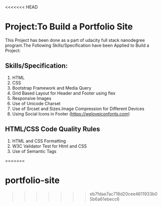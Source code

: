 <<<<<<< HEAD
# Project:To Build a Portfolio Site

This Project has been done as a part of udacity full stack nanodegree program.The Following Skills/Specification have been Applied to Build a Project:

## Skills/Specification:
1. HTML
2. CSS
3. Bootstrap Framework and Media Query
4. Grid Based Layout for Header and Footer using flex
5. Responsive Images 
6. Use of Unicode Charset
7. Use of Srcset and Sizes.Image Compression for Different Devices
8. Using Social Icons in Footer (https://weloveiconfonts.com)

## HTML/CSS Code Quality Rules
1. HTML and CSS Formatting
2. W3C Validator Test for Html and CSS
3. Use of Semantic Tags

=======
# portfolio-site
>>>>>>> eb7fdae7ac718d20cee4611933b05b6a61ebecc6
